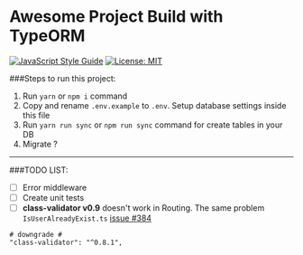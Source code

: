 # Awesome Project Build with TypeORM

[![JavaScript Style Guide](https://img.shields.io/badge/code_style-standard-brightgreen.svg)](https://standardjs.com)
[![License: MIT](https://img.shields.io/badge/License-MIT-blue.svg)](https://opensource.org/licenses/MIT)

###Steps to run this project:

1. Run `yarn` or `npm i` command
2. Copy and rename `.env.example` to `.env`. Setup database settings inside this file
3. Run `yarn run sync` or `npm run sync` command for create tables in your DB
4. Migrate ?

---

###TODO LIST:
* [ ] Error middleware
* [ ] Create unit tests
* [ ] **class-validator v0.9** doesn't work in Routing. The same problem `IsUserAlreadyExist.ts` [issue #384](https://github.com/typestack/routing-controllers/issues/384)

``` 
# downgrade #
"class-validator": "^0.8.1",
```

